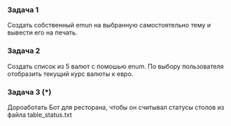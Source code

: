 ### Задача 1
Создать собственный emun на выбранную самостоятельно тему и вывести его на печать.

### Задача 2
Создать список из 5 валют с помошью enum.
По выбору пользователя отобразить текущий курс валюты к евро.

### Задача 3 (*)
Дороаботать Бот для ресторана, чтобы он считывал статусы столов из файла table_status.txt 


